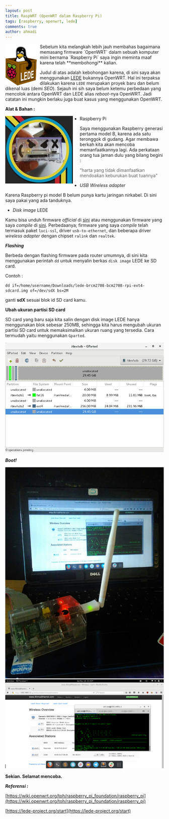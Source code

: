 ```yaml
---
layout: post
title: RaspWRT (OpenWRT dalam Raspberry Pi) 
tags: [raspberry, openwrt, lede]
comments: true
author: ahmadi
---
```


<img border="0" src="/img/raspwrt-lede.png" style="float:left; margin-right:10px"/>  
Sebelum kita melangkah lebih jauh membahas bagaimana memasang firmware `OpenWRT` dalam sebuah komputer mini bernama `Raspberry Pi` saya ingin meminta maaf karena telah **membohongi** kalian. 

Judul di atas adalah kebohongan karena, di sini saya akan menggunakan [LEDE](https://lede-project.org/start) bukannya OpenWRT. Hal ini terpaksa dilakukan karena `LEDE` merupakan proyek baru dan belum dikenal luas (demi *SEO*). Sejauh ini sih saya belum ketemu perbedaan yang mencolok antara OpenWRT dan LEDE alias *reboot*-nya OpenWRT. Jadi catatan ini mungkin berlaku juga buat kasus yang menggunakan OpenWRT.

**Alat & Bahan :**

<img border="0" src="/img/raspwrt-raspingamuk.jpg" style="float:left; margin-right:22px"/> 

- Raspberry Pi

Saya menggunakan Raspberry generasi pertama model B, karena ada satu teronggok di gudang. Agar membawa berkah kita akan mencoba memanfaatkannya lagi. Ada perkataan orang tua jaman dulu yang bilang begini : 

> "harta yang tidak dimanfaatkan mendoakan keburukan buat tuannya"

- *USB Wireless adapter*

Karena Raspberry pi model B belum punya kartu jaringan nirkabel. Di sini saya pakai yang ada tanduknya.

- *Disk image* LEDE

Kamu bisa unduh firmware *official* di [sini](https://downloads.lede-project.org/snapshots/targets/brcm2708/bcm2708/) atau menggunakan firmware yang saya *compile* di [sini](https://github.com/ahmadihamid/RaspLEDE/releases/latest). Perbedaanya; firmware yang saya *compile* telah termasuk paket `luci-ssl`, driver `usb-to-ethernet`, dan beberapa driver *wireless adapter* dengan chipset `ralink` dan `realtek`.

***Flashing***

Berbeda dengan flashing firmware pada router umumnya, di sini kita menggunakan perintah `dd` untuk menyalin berkas `disk image` LEDE ke SD card.

Contoh : 

```shell
dd if=/home/username/Downloads/lede-brcm2708-bcm2708-rpi-ext4-sdcard.img of=/dev/sdX bs=2M
```

ganti **sdX** sesuai blok id SD card kamu.

**Ubah ukuran partisi SD card**

SD card yang baru saja kita salin dengan disk image LEDE hanya menggunakan blok sebesar 250MB, sehingga kita harus mengubah ukuran partisi SD card untuk memaksimalkan ukuran ruang yang tersedia. Cara termudah yaitu menggunakan `Gparted`.

<img border="0" src="/img/raspwrt-gparted.png" />

***Boot!***

<img border="0" src="/img/raspwrt-router.jpg"  />
<img border="0" src="/img/raspwrt-screenshot.png"  />

**Sekian. Selamat mencoba.**

***Referensi :***

[https://wiki.openwrt.org/toh/raspberry_pi_foundation/raspberry_pi](https://wiki.openwrt.org/toh/raspberry_pi_foundation/raspberry_pi) 

[https://lede-project.org/start](https://lede-project.org/start) 
